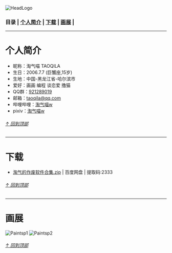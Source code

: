<p id="0"></p>

![HeadLogo](https://user-images.githubusercontent.com/64893569/165919450-66388bff-fb68-4777-b44b-8e16d54c06cd.png)
### 目录   | [个人简介](#1) | [下载](#3) | [画展](#2) |

<p id="1"></p>

---
# 个人简介
- 昵称：淘气喵 TAOQILA
- 生日：2006.7.7 (巨蟹座,15岁)
- 生地：中国-黑龙江省-哈尔滨市
- 爱好：画画 编程 谈恋爱 撸猫
- QQ群：[921289019](https://jq.qq.com/?_wv=1027&k=0yhFgJKO)
- 邮箱：taoqila@qq.com
- 哔哩哔哩：[淘气喵w](https://space.bilibili.com/353586902)
- pixiv：[淘气喵w](https://www.pixiv.net/users/59091519)

###### [↑ 回到顶部](#0)

<p id="3"></p>

---
# 下载
- [淘气的作废软件合集.zip](https://pan.baidu.com/s/1lY1DJRq2bdC7mOR83RDFYQ?pwd=2333) | 百度网盘 | 提取码:2333

###### [↑ 回到顶部](#0)

<p id="2"></p>

---
# 画展
![Paintsp1](https://user-images.githubusercontent.com/64893569/165918758-81193dc8-e588-4d18-8345-b16ce2a2cb1e.png)
![Paintsp2](https://user-images.githubusercontent.com/64893569/165918783-ecdea6ea-63fc-465b-acef-fa0107c7ded0.png)

###### [↑ 回到顶部](#0)
